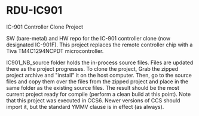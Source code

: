 # RDU-IC901
IC-901 Controller Clone Project

SW (bare-metal) and HW repo for the IC-901 controller clone (now designated IC-901F).  This project replaces the remote controller chip with a Tiva TM4C1294NCPDT microcontroller.

IC901_NB_source folder holds the in-process source files.  Files are updated there as the project progresses.  To clone the project,
Grab the zipped project archive and "install" it on the host computer.  Then, go to the source files and copy them over the files from the
zipped project and place in the same folder as the existing source files.  The result should be the most current project ready for compile
(perform a clean build at this point).  Note that this project was executed in CCS6.  Newer versions of CCS should import it, but the standard
YMMV clause is in effect (as always).

